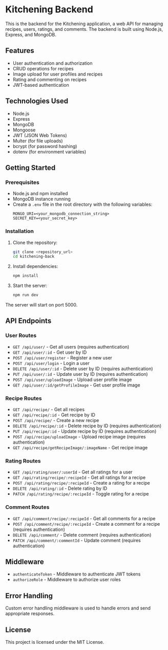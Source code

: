 # Kitchening Backend

This is the backend for the Kitchening application, a web API for managing recipes, users, ratings, and comments. The backend is built using Node.js, Express, and MongoDB.

## Features

- User authentication and authorization
- CRUD operations for recipes
- Image upload for user profiles and recipes
- Rating and commenting on recipes
- JWT-based authentication

## Technologies Used

- Node.js
- Express
- MongoDB
- Mongoose
- JWT (JSON Web Tokens)
- Multer (for file uploads)
- bcrypt (for password hashing)
- dotenv (for environment variables)


## Getting Started

### Prerequisites

- Node.js and npm installed
- MongoDB instance running
- Create a `.env` file in the root directory with the following variables:
  ```
  MONGO_URI=<your_mongodb_connection_string>
  SECRET_KEY=<your_secret_key>
  ```

### Installation

1. Clone the repository:
   ```bash
   git clone <repository_url>
   cd kitchening-back
   ```

2. Install dependencies:
   ```bash
   npm install
   ```

3. Start the server:
   ```bash
   npm run dev
   ```

The server will start on port 5000.

## API Endpoints

### User Routes

- `GET /api/user/` - Get all users (requires authentication)
- `GET /api/user/:id` - Get user by ID
- `POST /api/user/register` - Register a new user
- `POST /api/user/login` - Login a user
- `DELETE /api/user/:id` - Delete user by ID (requires authentication)
- `PUT /api/user/:id` - Update user by ID (requires authentication)
- `POST /api/user/uploadImage` - Upload user profile image
- `GET /api/user/:id/getProfileImage` - Get user profile image

### Recipe Routes

- `GET /api/recipe/` - Get all recipes
- `GET /api/recipe/:id` - Get recipe by ID
- `POST /api/recipe/` - Create a new recipe
- `DELETE /api/recipe/:id` - Delete recipe by ID (requires authentication)
- `PUT /api/recipe/:id` - Update recipe by ID (requires authentication)
- `POST /api/recipe/uploadImage` - Upload recipe image (requires authentication)
- `GET /api/recipe/getRecipeImage/:imageName` - Get recipe image

### Rating Routes

- `GET /api/rating/user/:userId` - Get all ratings for a user
- `GET /api/rating/recipe/:recipeId` - Get all ratings for a recipe
- `POST /api/rating/recipe/:recipeId` - Create a rating for a recipe
- `DELETE /api/rating/:id` - Delete rating by ID
- `PATCH /api/rating/recipe/:recipeId` - Toggle rating for a recipe

### Comment Routes

- `GET /api/comment/recipe/:recipeId` - Get all comments for a recipe
- `POST /api/comment/recipe/:recipeId` - Create a comment for a recipe (requires authentication)
- `DELETE /api/comment/` - Delete comment (requires authentication)
- `PATCH /api/comment/:commentId` - Update comment (requires authentication)

## Middleware

- `authenticateToken` - Middleware to authenticate JWT tokens
- `authorizeRole` - Middleware to authorize user roles

## Error Handling

Custom error handling middleware is used to handle errors and send appropriate responses.

## License

This project is licensed under the MIT License.
